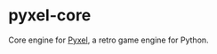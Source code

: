 # pyxel-core

Core engine for [Pyxel](https://github.com/kitao/pyxel), a retro game engine for Python.

